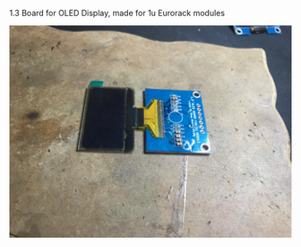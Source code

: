 1.3 Board for OLED Display, made for 1u Eurorack modules

![Alt text](1_3_OLED_FOR_1U.jpg?raw=true "Title")
